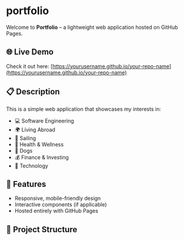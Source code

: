 # portfolio

Welcome to **Portfolio** – a lightweight web application hosted on GitHub Pages.

## 🌐 Live Demo

Check it out here: [https://yourusername.github.io/your-repo-name](https://yourusername.github.io/your-repo-name)

## 📋 Description

This is a simple web application that showcases my interests in:
- 💻 Software Engineering
- 🌍 Living Abroad
- 🧭 Sailing
- 🧬 Health & Wellness
- 🐶 Dogs
- 💰 Finance & Investing
- 🧪 Technology

## 🚀 Features

- Responsive, mobile-friendly design
- Interactive components (if applicable)
- Hosted entirely with GitHub Pages

## 📁 Project Structure

